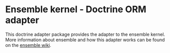 Ensemble kernel - Doctrine ORM adapter
===============
This doctrine adapter package provides the adapter to the ensemble kernel. More information about ensemble and how this adapter works can be found on the [ensemble wiki](https://github.com/ensemble/documentation/wiki).